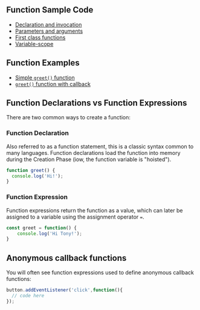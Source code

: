 ## Function Sample Code
- [Declaration and invocation](https://github.com/sait-wbdv/sample-code/tree/master/js-base/functions/finished/1-declaration-invocation.js)
- [Parameters and arguments](https://github.com/sait-wbdv/sample-code/tree/master/js-base/functions/finished/2-parameter-argument.js)
- [First class functions](https://github.com/sait-wbdv/sample-code/tree/master/js-base/functions/finished/3-first-class.js)
- [Variable-scope](https://github.com/sait-wbdv/sample-code/tree/master/js-base/functions/finished/4-variable-scope.js)

## Function Examples
- [Simple `greet()` function](https://github.com/sait-wbdv/sample-code/tree/master/js-base/functions/examples/greet-1.js)
- [`greet()` function with callback](https://github.com/sait-wbdv/sample-code/tree/master/js-base/functions/examples/greet-2.js)

## Function Declarations vs Function Expressions
There are two common ways to create a function:

### Function Declaration
Also referred to as a function statement, this is a classic syntax common to many languages. Function declarations load the function into memory during the Creation Phase (iow, the function variable is "hoisted").

```js
function greet() {
  console.log('Hi!');
}
```

### Function Expression
Function expressions return the function as a value, which can later be assigned to a variable using the assignment operator `=`.

```js
const greet = function() {
	console.log('Hi Tony!');
}
```

## Anonymous callback functions
You will often see function expressions used to define anonymous callback functions:

```js
button.addEventListener('click',function(){
  // code here
});
```